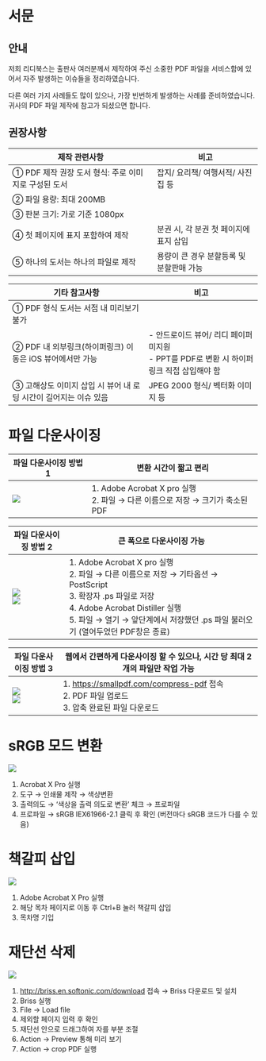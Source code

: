 # <a name="preface"></a>서문

## <a name="foreword"></a>안내

저희 리디북스는 출판사 여러분께서 제작하여 주신 소중한 PDF 파일을 서비스함에 있어서 자주 발생하는 이슈들을 정리하였습니다.

다른 여러 가지 사례들도 많이 있으나, 가장 빈번하게 발생하는 사례를 준비하였습니다.
귀사의 PDF 파일 제작에 참고가 되셨으면 합니다.

## <a name="recommand"></a>권장사항

 제작 관련사항 | 비고
--------|--------
① PDF 제작 권장 도서 형식: 주로 이미지로 구성된 도서 | 잡지/ 요리책/ 여행서적/ 사진집 등
② 파일 용량: 최대 200MB |
③ 판본 크기: 가로 기준 1080px |
④ 첫 페이지에 표지 포함하여 제작 | 분권 시, 각 분권 첫 페이지에 표지 삽입
⑤ 하나의 도서는 하나의 파일로 제작 | 용량이 큰 경우 분할등록 및 분할판매 가능

 기타 참고사항 | 비고
--------|--------
① PDF 형식 도서는 서점 내 미리보기 불가 |
② PDF 내 외부링크(하이퍼링크) 이동은 iOS 뷰어에서만 가능 | - 안드로이드 뷰어/ 리디 페이퍼 미지원<br>- PPT를 PDF로 변환 시 하이퍼링크 직접 삽입해야 함
③ 고해상도 이미지 삽입 시 뷰어 내 로딩 시간이 길어지는 이슈 있음 | JPEG 2000 형식/ 벡터화 이미지 등

# <a name="file-down-sizing"></a>파일 다운사이징

 파일 다운사이징 방법 1 | 변환 시간이 짧고 편리
--------|--------
![](images/pdf/file-down-sizing-1.png) | 1. Adobe Acrobat X pro 실행<br>2. 파일 → 다른 이름으로 저장 → 크기가 축소된 PDF 

 파일 다운사이징 방법 2 | 큰 폭으로 다운사이징 가능
--------|--------
![](images/pdf/file-down-sizing-2.png)<br>![](images/pdf/file-down-sizing-3.png) | 1. Adobe Acrobat X pro 실행<br>2. 파일 → 다른 이름으로 저장 → 기타옵션 → PostScript<br>3. 확장자 .ps 파일로 저장<br>4. Adobe Acrobat Distiller 실행<br>5. 파일 → 열기 → 앞단계에서 저장했던 .ps 파일 불러오기 (열어두었던 PDF창은 종료) 

 파일 다운사이징 방법 3 | 웹에서 간편하게 다운사이징 할 수 있으나, 시간 당 최대 2개의 파일만 작업 가능
--------|--------
![](images/pdf/file-down-sizing-4.png)<br>![](images/pdf/file-down-sizing-5.png) | 1. https://smallpdf.com/compress-pdf 접속<br>2. PDF 파일 업로드<br>3. 압축 완료된 파일 다운로드 

# <a name="colorspace-convert-to-srgb"></a>sRGB 모드 변환

![](images/pdf/colorspace-convert-to-srgb.png)

1. Acrobat X Pro 실행
2. 도구 → 인쇄물 제작 → 색상변환
3. 출력의도 → ‘색상을 출력 의도로 변환’ 체크 → 프로파일
4. 프로파일 → sRGB IEX61966-2.1 클릭 후 확인 (버전마다 sRGB 코드가 다를 수 있음)

# <a name="insert-bookmark"></a>책갈피 삽입

![](images/pdf/insert-bookmark.png)

1. Adobe Acrobat X Pro 실행
2. 해당 목차 페이지로 이동 후 Ctrl+B 눌러 책갈피 삽입
3. 목차명 기입

# <a name="crop-cutting-line"></a>재단선 삭제

![](images/pdf/crop-cutting-line.png)

1. http://briss.en.softonic.com/download 접속 → Briss 다운로드 및 설치
2. Briss 실행
3. File → Load file
4. 제외할 페이지 입력 후 확인
5. 재단선 안으로 드래그하여 자를 부분 조절
6. Action → Preview 통해 미리 보기
7. Action → crop PDF 실행

